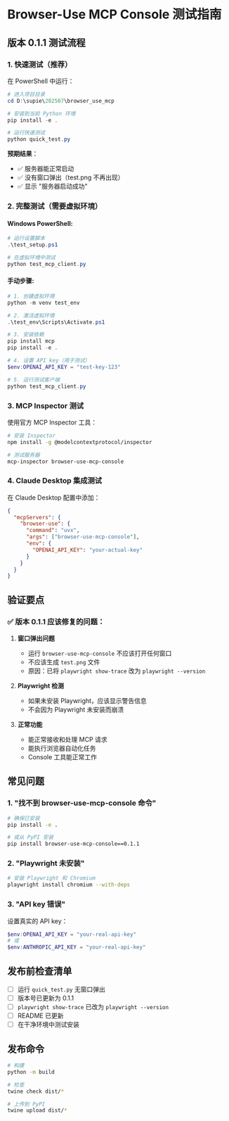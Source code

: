 # Browser-Use MCP Console 测试指南

## 版本 0.1.1 测试流程

### 1. 快速测试（推荐）

在 PowerShell 中运行：

```powershell
# 进入项目目录
cd D:\supie\202507\browser_use_mcp

# 安装到当前 Python 环境
pip install -e .

# 运行快速测试
python quick_test.py
```

**预期结果**：
- ✅ 服务器能正常启动
- ✅ 没有窗口弹出（test.png 不再出现）
- ✅ 显示 "服务器启动成功"

### 2. 完整测试（需要虚拟环境）

#### Windows PowerShell:

```powershell
# 运行设置脚本
.\test_setup.ps1

# 在虚拟环境中测试
python test_mcp_client.py
```

#### 手动步骤:

```powershell
# 1. 创建虚拟环境
python -m venv test_env

# 2. 激活虚拟环境
.\test_env\Scripts\Activate.ps1

# 3. 安装依赖
pip install mcp
pip install -e .

# 4. 设置 API key（用于测试）
$env:OPENAI_API_KEY = "test-key-123"

# 5. 运行测试客户端
python test_mcp_client.py
```

### 3. MCP Inspector 测试

使用官方 MCP Inspector 工具：

```bash
# 安装 Inspector
npm install -g @modelcontextprotocol/inspector

# 测试服务器
mcp-inspector browser-use-mcp-console
```

### 4. Claude Desktop 集成测试

在 Claude Desktop 配置中添加：

```json
{
  "mcpServers": {
    "browser-use": {
      "command": "uvx",
      "args": ["browser-use-mcp-console"],
      "env": {
        "OPENAI_API_KEY": "your-actual-key"
      }
    }
  }
}
```

## 验证要点

### ✅ 版本 0.1.1 应该修复的问题：

1. **窗口弹出问题**
   - 运行 `browser-use-mcp-console` 不应该打开任何窗口
   - 不应该生成 `test.png` 文件
   - 原因：已将 `playwright show-trace` 改为 `playwright --version`

2. **Playwright 检测**
   - 如果未安装 Playwright，应该显示警告信息
   - 不会因为 Playwright 未安装而崩溃

3. **正常功能**
   - 能正常接收和处理 MCP 请求
   - 能执行浏览器自动化任务
   - Console 工具能正常工作

## 常见问题

### 1. "找不到 browser-use-mcp-console 命令"

```bash
# 确保已安装
pip install -e .

# 或从 PyPI 安装
pip install browser-use-mcp-console==0.1.1
```

### 2. "Playwright 未安装"

```bash
# 安装 Playwright 和 Chromium
playwright install chromium --with-deps
```

### 3. "API key 错误"

设置真实的 API key：
```powershell
$env:OPENAI_API_KEY = "your-real-api-key"
# 或
$env:ANTHROPIC_API_KEY = "your-real-api-key"
```

## 发布前检查清单

- [ ] 运行 `quick_test.py` 无窗口弹出
- [ ] 版本号已更新为 0.1.1
- [ ] `playwright show-trace` 已改为 `playwright --version`
- [ ] README 已更新
- [ ] 在干净环境中测试安装

## 发布命令

```bash
# 构建
python -m build

# 检查
twine check dist/*

# 上传到 PyPI
twine upload dist/*
```